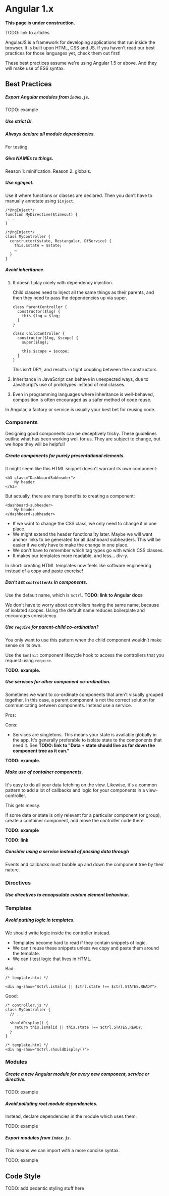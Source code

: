 # Angular 1.x

**This page is under construction.**

TODO: link to articles

AngularJS is a framework for developing applications that run inside the browser. It is built upon HTML, CSS and JS. If you haven't read our best practices for those languages yet, check them out first!

These best practices assume we're using Angular 1.5 or above. And they will make use of ES6 syntax.

## Best Practices

##### Export Angular modules from `index.js`.

TODO: example

##### Use strict DI.

##### Always declare all module dependencies.

For testing.

##### Give NAMEs to things.

Reason 1: minification.
Reason 2: globals.

##### Use ngInject.

Use it where functions or classes are declared. Then you don’t have to manually annotate using `$inject`.
 
 ```
/*@ngInject*/
function MyDirective($timeout) {
  ...
}
```

```
/*@ngInject*/
class MyController {
  constructor($state, Restangular, DfService) {
    this.$state = $state;
    …
  }
}
```

##### Avoid inheritance.

1. It doesn’t play nicely with dependency injection. 

   Child classes need to inject all the same things as their parents, and then they need to pass the dependencies up via super.
   
   ```
   class ParentController {
     constructor($log) {
       this.$log = $log;
     }
   }
   
   class ChildController {
     constructor($log, $scope) {
       super($log);

       this.$scope = $scope;
     }
   }
   ```
   
    This isn’t DRY, and results in tight coupling between the constructors.

2. Inheritance in JavaScript can behave in unexpected ways, due to JavaScript’s use of prototypes instead of real classes.

3. Even in programming languages where inheritance is well-behaved, composition is often encouraged as a safer method of code reuse.

In Angular, a factory or service is usually your best bet for reusing code.

### Components

Designing good components can be deceptively tricky. These guidelines outline what has been working well for us. They are subject to change, but we hope they will be helpful!

##### Create components for purely presentational elements.

It might seem like this HTML snippet doesn't warrant its own component:

```
<h3 class="DashboardSubheader">
    My header
</h3>
```

But actually, there are many benefits to creating a component:

```
<dashboard-subheader>
    My header
</dashboard-subheader>
```

* If we want to change the CSS class, we only need to change it in one place.
* We might extend the header functionality later. Maybe we will want anchor links to be generated for all dashboard subheaders. This will be easier if we only have to make the change in one place.
* We don't have to remember which tag types go with which CSS classes.
* It makes our templates more readable, and less... div-y.

In short: creating HTML templates now feels like software engineering instead of a copy and paste exercise!

##### Don't set `controllerAs` in components.

Use the default name, which is `$ctrl`. **TODO: link to Angular docs**

We don't have to worry about controllers having the same name, because of isolated scopes. Using the default name reduces boilerplate and encourages consistency.

##### Use `require` for parent-child co-ordination?

You only want to use this pattern when the child component wouldn’t make sense on its own.

Use the `$onInit` component lifecycle hook to access the controllers that you request using `require`.

**TODO: example.**

##### Use services for other component co-ordination.

Sometimes we want to co-ordinate components that aren't visually grouped together. In this case, a parent component is not the correct solution for communicating between components. Instead use a service.

Pros:

Cons:

* Services are singletons. This means your state is available globally in the app. It's generally preferable to isolate state to the components that need it. See **TODO: link to "Data + state should live as far down the component tree as it can."**

**TODO: example.**

##### Make use of container components.

It's easy to do all your data fetching on the view. Likewise, it's a common pattern to add a lot of callbacks and logic for your components in a view-controller.

This gets messy.

If some data or state is only relevant for a particular component (or group), create a container component, and move the controller code there.

**TODO: example**

**TODO: link**

##### Consider using a service instead of passing data through 

Events and callbacks must bubble up and down the component tree by their nature.


### Directives

##### Use directives to encapsulate custom element behaviour.

### Templates

##### Avoid putting logic in templates.

We should write logic inside the controller instead. 

* Templates become hard to read if they contain snippets of logic.
* We can't reuse these snippets unless we copy and paste them around the template.
* We can't test logic that lives in HTML.

Bad:

```
/* template.html */

<div ng-show="$ctrl.isValid || $ctrl.state !== $ctrl.STATES.READY">
```

Good:

```
/* controller.js */
class MyController {
  // ...
  
  shouldDisplay() {
    return this.isValid || this.state !== $ctrl.STATES.READY;
  }
}

/* template.html */
<div ng-show="$ctrl.shouldDisplay()">
```

### Modules

##### Create a new Angular module for every new component, service or directive.

TODO: example

##### Avoid polluting root module dependencies.

Instead, declare dependencies in the module which uses them.

TODO: example

##### Export modules from `index.js`.

This means we can import with a more concise syntax.

TODO: example

## Code Style

TODO: add pedantic styling stuff here